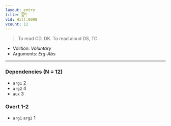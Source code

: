 ```yaml
---
layout: entry
title: ཀློག་
vid: Hill:0008
vcount: 12
---
```

> To read CD, DK\. To read aloud DS, TC \.

* Volition: _Voluntary_
* Arguments: _Erg-Abs_

---

### Dependencies (N = 12)
* `arg1` 2
* `arg2` 4
* `aux` 3


### Overt 1-2
* `arg1` `arg2` 1

